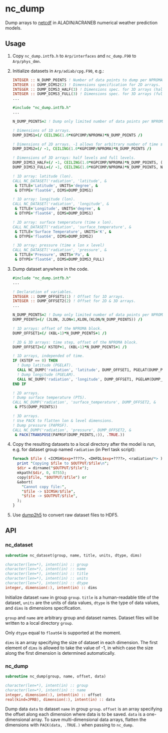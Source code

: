 nc_dump
=======

Dump arrays to [netcdf](http://www.unidata.ucar.edu/software/netcdf/)
in ALADIN/ACRANEB numerical weather prediction models.

Usage
-----

1. Copy `nc_dump.intfb.h` to `Arp/interfaces` and `nc_dump.F90` to
   `Arp/phys_dmn`.

2. Initialize datasets in `Arp/adiab/cpg.F90`, e.g.:

    ~~~fortran
    INTEGER :: N_DUMP_POINTS ! Number of data points to dump per NPROMA block.
    INTEGER :: DUMP_DIMS2(2) ! Dimensions specification for 2D arrays.
    INTEGER :: DUMP_DIMS3_HALF(3) ! Dimensions spec. for 3D arrays (half lev.).
    INTEGER :: DUMP_DIMS3_FULL(3) ! Dimensions spec. for 3D arrays (full lev.).
    ...

    #include "nc_dump.intfb.h"
    ...

    N_DUMP_POINTS=2 ! Dump only limited number of data points per NPROMA block.

    ! Dimensions of 1D arrays.
    DUMP_DIMS1=(/ CEILING(1.0*KGPCOMP/NPROMA)*N_DUMP_POINTS /)

    ! Dimensions of 2D arrays. -1 allows for arbitrary number of time steps.
    DUMP_DIMS2=(/ -1, CEILING(1.0*KGPCOMP/NPROMA)*N_DUMP_POINTS /)

    ! Dimensions of 3D arrays: half levels and full levels.
    DUMP_DIMS3_HALF=(/ -1, CEILING(1.0*KGPCOMP/NPROMA)*N_DUMP_POINTS, (NFLEVG+1) /)
    DUMP_DIMS3_FULL=(/ -1, CEILING(1.0*KGPCOMP/NPROMA)*N_DUMP_POINTS, NFLEVG /)

    ! 1D array: latitude (lon).
    CALL NC_DATASET('radiation', 'latitude', &
     & TITLE='Latitude', UNITS='degree', &
     & DTYPE='float64', DIMS=DUMP_DIMS1)

    ! 1D array: longitude (lon).
    CALL NC_DATASET('radiation', 'longitude', &
     & TITLE='Longitude', UNITS='degree', &
     & DTYPE='float64', DIMS=DUMP_DIMS1)

    ! 2D array: surface temperature (time x lon).
    CALL NC_DATASET('radiation', 'surface_temperature', &
     & TITLE='Surface Temperature', UNITS='K', &
     & DTYPE='float64', DIMS=DUMP_DIMS2)

    ! 3D array: pressure (time x lon x level)
    CALL NC_DATASET('radiation', 'pressure', &
     & TITLE='Pressure', UNITS='Pa', &
     & DTYPE='float64', DIMS=DUMP_DIMS3_FULL)
    ~~~

3. Dump dataset anywhere in the code.

    ~~~fortran
    #include "nc_dump.intfb.h"
    ...

    ! Declaration of variables.
    INTEGER :: DUMP_OFFSET1(1) ! Offset for 1D arrays.
    INTEGER :: DUMP_OFFSET2(2) ! Offset for 2D & 3D arrays.
    ...

    N_DUMP_POINTS=2 ! Dump only limited number of data points per NPROMA block.
    DUMP_POINTS=(/ (JLON, JLON=1,KLON,(KLON/N_DUMP_POINTS)) /)
    
    ! 1D arrays: offset of the NPROMA block.
    DUMP_OFFSET1=(/ (KBL-1)*N_DUMP_POINTS+1 /)

    ! 2D & 3D arrays: time step, offset of the NPROMA block.
    DUMP_OFFSET2=(/ KSTEP+1, (KBL-1)*N_DUMP_POINTS+1 /)

    ! 1D arrays, independed of time.
    IF (KSTEP == 0) THEN
      ! Dump latitude (PGELAT).
      CALL NC_DUMP('radiation', 'latitude', DUMP_OFFSET1, PGELAT(DUMP_POINTS)*180.0/PI)
      ! Dump longitude (PGELAM).
      CALL NC_DUMP('radiation', 'longitude', DUMP_OFFSET1, PGELAM(DUMP_POINTS)*180.0/PI)
    END IF

    ! 2D arrays.
    ! Dump surface temperature (PTS).
    CALL NC_DUMP('radiation', 'surface_temperature', DUMP_OFFSET2, &
     & PTS(DUMP_POINTS))

    ! 3D arrays.
    ! Use PACK to flatten lon & level dimensions.
    ! Dump pressure (PAPRSF).
    CALL NC_DUMP('radiation', 'pressure', DUMP_OFFSET2, &
     & PACK(TRANSPOSE(PAPRSF(DUMP_POINTS,:)), .TRUE.))
    ~~~

4. Copy the resulting datasets to a local directory after the model is run,
   e.g. for dataset group named `radiation` (in Perl task script):

    ~~~perl
    foreach $file ( <ICMSH$exp+????>, <DHFDL$exp+????>, <radiation/*> ) {
      print "Copying $file to $OUTPUT/$file\n";
      $dir = dirname("$OUTPUT/$file");
      mkpath($dir, 0, 0755);
      copy($file, "$OUTPUT/$file") or
      &abort(
        "Cannot copy file:",
        "$file -> $ICMSH/$file",
        "$file -> $OUTPUT/$file",
      );
    }
    ~~~

5. Use [dump2h5](https://github.com/peterkuma/dump2h5) to convert
   raw dataset files to HDF5.

API
---

### nc_dataset

~~~fortran
subroutine nc_dataset(group, name, title, units, dtype, dims)

character(len=*), intent(in) :: group
character(len=*), intent(in) :: name
character(len=*), intent(in) :: title
character(len=*), intent(in) :: units
character(len=*), intent(in) :: dtype
integer, dimension(:), intent(in) :: dims
~~~

Initialize dataset `name` in group `group`. `title` is a human-readable
title of the dataset, `units` are the units of data values, `dtype`
is the type of data values, and `dims` is dimensions specification.

`group` and `name` are arbitrary group and dataset names. Dataset files
will be written to a local directory `group`.

Only `dtype` equal to `float64` is supported at the moment.

`dims` is an array specifying the size of dataset in each dimension.
The first element of `dims` is allowed to take the value of -1, in which
case the size along the first dimension is determined automatically.

### nc_dump

~~~fortran
subroutine nc_dump(group, name, offset, data)

character(len=*), intent(in) :: group
character(len=*), intent(in) :: name
integer, dimension(:), intent(in) :: offset
real(kind=JPRB), dimension(:), intent(in) :: data
~~~

Dump data `data` to dataset `name` in group `group`. `offset` is an array
specifying the offset along each dimension where data is to be saved.
`data` is a one-dimensional array. To save multi-dimensional data arrays,
flatten the dimensions with `PACK(data, .TRUE.)` when passing to `nc_dump`.

